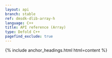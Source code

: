 ```yaml
---
layout: api
branch: stable
ref: dmsdk-dlib-array-h
language: C++
title: API reference (Array)
type: Defold C++
pagefind_exclude: true
---
```

{% include anchor_headings.html html=content %}